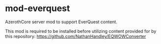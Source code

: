 # mod-everquest
AzerothCore server mod to support EverQuest content.

This mod is required to be installed before utilizing content provided for by this repository: https://github.com/NathanHandley/EQWOWConverter